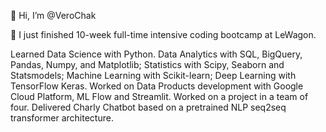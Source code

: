 👋 Hi, I’m @VeroChak

🌱 I just finished 10-week full-time intensive coding bootcamp at LeWagon. 

Learned Data Science with Python.
Data Analytics with SQL, BigQuery, Pandas, Numpy, and Matplotlib; Statistics with Scipy, Seaborn and Statsmodels; Machine Learning with Scikit-learn; Deep Learning with TensorFlow Keras.
Worked on Data Products development with Google Cloud Platform, ML Flow and Streamlit.
Worked on a project in a team of four. Delivered Charly Chatbot based on a pretrained NLP seq2seq transformer architecture.
